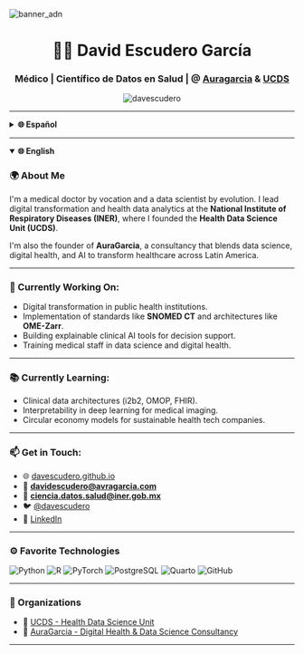 ![banner_adn](https://user-images.githubusercontent.com/91165870/174641907-d7ed026c-c3a1-4281-9461-f14b0addac6d.gif)

<h1 align="center">👨‍⚕️ David Escudero García</h1>
<h3 align="center">Médico | Científico de Datos en Salud |  @ <a href="https://github.com/auragarcia">Auragarcia</a> & <a href="https://github.com/UCDS-INER">UCDS</a></h3>

<p align="center">
  <img src="https://komarev.com/ghpvc/?username=davescudero&label=Visitas%20al%20perfil&color=0e75b6&style=flat" alt="davescudero" />
</p>

---

<details>
  <summary><strong>🌐 Español</strong></summary>

### 🌍 Sobre mí

Soy médico por vocación y científico de datos por evolución. Actualmente lidero la transformación digital y el análisis de datos en salud desde el **Instituto Nacional de Enfermedades Respiratorias (INER)**, donde fundé la **Unidad de Ciencia de Datos en Salud (UCDS)**.

Además, soy fundador de **Auragarcia**, una consultora que integra ciencia de datos, salud digital e inteligencia artificial para transformar la atención médica en Latinoamérica.

---

### 🚀 Actualmente trabajando en:

- Transformación digital en instituciones de salud pública.
- Implementación de estándares como **SNOMED CT** y arquitecturas como **OME-Zarr**.
- Desarrollo de herramientas de IA clínica explicable.
- Capacitación de personal médico en ciencia de datos y salud digital.

---

### 📚 Aprendiendo sobre:

- Arquitecturas de datos clínicos (i2b2, OMOP, FHIR).
- Interpretabilidad de modelos de aprendizaje profundo en imágenes médicas.
- Modelos de negocio basados en economía circular para salud digital.

---

### 📫 Contacto:

- 🌐 [davescudero.github.io](https://davescudero.github.io)
- 📧 **davidescudero@auragarcia.com**
- 📧 **ciencia.datos.salud@iner.gob.mx**
- 🐦 [@davescudero](https://twitter.com/davescudero)
- 💼 [LinkedIn](https://www.linkedin.com/in/davidescuderogarcia)

---

### ⚙️ Tecnologías favoritas

![Python](https://img.shields.io/badge/-Python-3776AB?style=for-the-badge&logo=python&logoColor=white)
![R](https://img.shields.io/badge/-R-276DC3?style=for-the-badge&logo=r&logoColor=white)
![PyTorch](https://img.shields.io/badge/-PyTorch-EE4C2C?style=for-the-badge&logo=pytorch&logoColor=white)
![PostgreSQL](https://img.shields.io/badge/-PostgreSQL-336791?style=for-the-badge&logo=postgresql&logoColor=white)
![Quarto](https://img.shields.io/badge/-Quarto-32A3E0?style=for-the-badge&logo=quarto&logoColor=white)
![GitHub](https://img.shields.io/badge/-GitHub-181717?style=for-the-badge&logo=github&logoColor=white)

---

### 🤝 Organizaciones

- 🧬 [UCDS - Unidad de Ciencia de Datos en Salud](https://github.com/UCDS-INER)
- 🧠 [Auragarcia - Consultora en Salud Digital y Ciencia de Datos](https://github.com/auragarcia)

---

🧠 *"La ciencia de datos no es solo tecnología, es una forma de cuidar mejor a las personas."*

</details>

---

<details open>
  <summary><strong>🌐 English</strong></summary>

### 🌍 About Me

I'm a medical doctor by vocation and a data scientist by evolution. I lead digital transformation and health data analytics at the **National Institute of Respiratory Diseases (INER)**, where I founded the **Health Data Science Unit (UCDS)**.

I'm also the founder of **AuraGarcia**, a consultancy that blends data science, digital health, and AI to transform healthcare across Latin America.

---

### 🚀 Currently Working On:

- Digital transformation in public health institutions.
- Implementation of standards like **SNOMED CT** and architectures like **OME-Zarr**.
- Building explainable clinical AI tools for decision support.
- Training medical staff in data science and digital health.

---

### 📚 Currently Learning:

- Clinical data architectures (i2b2, OMOP, FHIR).
- Interpretability in deep learning for medical imaging.
- Circular economy models for sustainable health tech companies.

---

### 📫 Get in Touch:

- 🌐 [davescudero.github.io](https://davescudero.github.io)
- 📧 **davidescudero@avragarcia.com**
- 📧 **ciencia.datos.salud@iner.gob.mx**
- 🐦 [@davescudero](https://twitter.com/davescudero)
- 💼 [LinkedIn](https://www.linkedin.com/in/davescudero)

---

### ⚙️ Favorite Technologies

![Python](https://img.shields.io/badge/-Python-3776AB?style=for-the-badge&logo=python&logoColor=white)
![R](https://img.shields.io/badge/-R-276DC3?style=for-the-badge&logo=r&logoColor=white)
![PyTorch](https://img.shields.io/badge/-PyTorch-EE4C2C?style=for-the-badge&logo=pytorch&logoColor=white)
![PostgreSQL](https://img.shields.io/badge/-PostgreSQL-336791?style=for-the-badge&logo=postgresql&logoColor=white)
![Quarto](https://img.shields.io/badge/-Quarto-32A3E0?style=for-the-badge&logo=quarto&logoColor=white)
![GitHub](https://img.shields.io/badge/-GitHub-181717?style=for-the-badge&logo=github&logoColor=white)

---

### 🤝 Organizations

- 🧬 [UCDS - Health Data Science Unit](https://github.com/UCDS-INER)
- 🧠 [AuraGarcia - Digital Health & Data Science Consultancy](https://github.com/auragarciamx)

---

</details>
